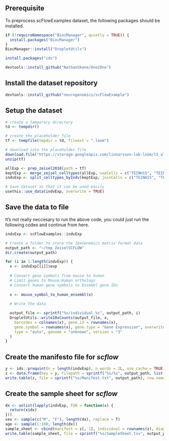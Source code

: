Prerequisite
------------

To preprocess scFlowExamples dataset, the following packages should be
installed.

``` r
if (!requireNamespace("BiocManager", quietly = TRUE)) {
  install.packages("BiocManager")
}
BiocManager::install("DropletUtils")

install.packages("ids")

devtools::install_github("NathanSkene/One2One")
```

Install the dataset repository
------------------------------

``` r
devtools::install_github("neurogenomics/scFlowExample")
```

Setup the dataset
-----------------

``` r
# create a temporary directory
td <- tempdir()

# create the placeholder file
tf <- tempfile(tmpdir = td, fileext = ".loom")

# download into the placeholder file
download.file("https://storage.googleapis.com/linnarsson-lab-loom/l5_all.loom", tf) # tf="~/l5_all.loom"
unzip(tf)

allExp <- prep_zeisel2018(path = tf)
keptExp <- merge_zeisel_celltypes(allExp, useCells = c("TEINH15", "TEINH19", "MGL1", "MOL1"))
indvExp <- split_celltypes_byIndv(keptExp, joinCells = c("TEINH15", "TEINH19"), nCases = 3, jointName = "Teinh")

# Save dataset so that it can be used easily
usethis::use_data(indvExp, overwrite = TRUE)
```

Save the data to file
---------------------

It’s not really neccesary to run the above code, you could just run the
following codes and continue from here.

``` r
indvExp <- scFlowExamples::indvExp

# Create a folder to store the 10xGenomics matrix format data
output_path <- "~/tmp_ZeiselSCFLOW"
dir.create(output_path)

for (i in 1:length(indvExp)) {
  x <- indvExp[[i]]$exp
  
  # Convert gene symbols from mouse to human
  # Limit genes to Mouse:Human orthologs
  # Convert human gene symbols to Ensembl gene IDs
  
  x <- mouse_symbol_to_human_ensembl(x)
  
  # Write the data

  output_file <- sprintf("%s/individual_%s", output_path, i)
  DropletUtils::write10xCounts(output_file, x,
    barcodes = colnames(x), gene.id = rownames(x),
    gene.symbol = rownames(x), gene.type = "Gene Expression", overwrite = TRUE,
    type = "auto", genome = "unknown", version = "3"
  )
}
```

Create the manifesto file for *scflow*
--------------------------------------

``` r
y <- ids::proquint(n = length(indvExp), n_words = 1L, use_cache = TRUE, use_openssl = FALSE)
z <- data.frame(key = y, filepath = sprintf("%s/%s", output_path, list.files(output_path, pattern = "individual")), stringsAsFactors = FALSE)
write.table(z, file = sprintf("%s/Manifest.txt", output_path), row.names = FALSE, col.names = TRUE, quote = FALSE, sep = "\t")
```

Create the sample sheet for *scflow*
------------------------------------

``` r
dx <- unlist(lapply(indvExp, FUN = function(x) {
  return(x$dx)
}))
sex <- sample(c("M", "F"), length(dx), replace = T)
age <- sample(1:100, length(dx))
sample_sheet <- cbind(manifest = z[, 1], individual = rownames(z), diagnosis = dx, sex = sex)
write.table(sample_sheet, file = sprintf("%s/SampleSheet.tsv", output_path), row.names = FALSE, col.names = TRUE, quote = FALSE, sep = "\t")
```
